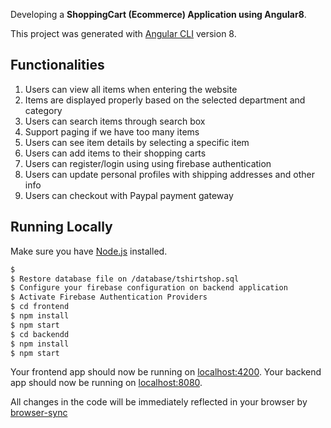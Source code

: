 
Developing a **ShoppingCart (Ecommerce) Application using Angular8**.

This project was generated with [Angular CLI](https://github.com/angular/angular-cli) version 8.

## Functionalities

1. Users can view all items when entering the website
2. Items are displayed properly based on the selected department and category
3. Users can search items through search box
4. Support paging if we have too many items
5. Users can see item details by selecting a specific item
6. Users can add items to their shopping carts
7. Users can register/login using using firebase authentication
8. Users can update personal profiles with shipping addresses and other info
9. Users can checkout with Paypal payment gateway

## Running Locally

Make sure you have [Node.js](http://nodejs.org/) installed.

```sh
$ 
$ Restore database file on /database/tshirtshop.sql
$ Configure your firebase configuration on backend application
$ Activate Firebase Authentication Providers
$ cd frontend
$ npm install
$ npm start
$ cd backendd
$ npm install
$ npm start
```

Your frontend app should now be running on [localhost:4200](http://localhost:4200/).
Your backend app should now be running on [localhost:8080](http://localhost:8080/).

All changes in the code will be immediately reflected in your browser by [browser-sync](http://browsersync.io/)
